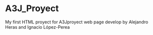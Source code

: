 # A3J_Proyect
My first HTML proyect for A3Jproyect
web page develop by Alejandro Heras and Ignacio López-Perea 
